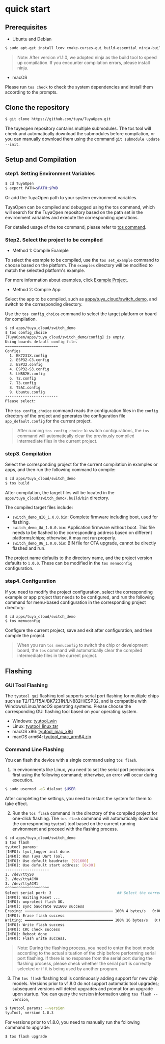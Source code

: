 # quick start

## Prerequisites
- Ubuntu and Debian

```sh
$ sudo apt-get install lcov cmake-curses-gui build-essential ninja-build wget git python3 python3-pip python3-venv libc6-i386 libsystemd-dev
```

> Note: After version v1.1.0, we adopted ninja as the build tool to speed up compilation. If you encounter compilation errors, please install ninja.

- macOS

Please run `tos check` to check the system dependencies and install them according to the prompts.

## Clone the repository

```sh
$ git clone https://github.com/tuya/TuyaOpen.git
```
The tuyeopen repository contains multiple submodules. The tos tool will check and automatically download the submodules before compilation, or you can manually download them using the command `git submodule update --init`.

## Setup and Compilation

### step1. Setting Environment Variables
```sh
$ cd TuyaOpen
$ export PATH=$PATH:$PWD
```
Or add the TuyaOpen path to your system environment variables.

TuyaOpen can be compiled and debugged using the tos command, which will search for the TuyaOpen repository based on the path set in the environment variables and execute the corresponding operations.

For detailed usage of the tos command, please refer to [tos command](./docs/en/tos_guide.md).

### Step2. Select the project to be compiled

- Method 1: Compile Example

To select the example to be compiled, use the `tos set_example` command to choose based on the platform. The `examples` directory will be modified to match the selected platform's example.

For more information about examples, click [Example Project](#example).

- Method 2: Compile App

Select the app to be compiled, such as [apps/tuya_cloud/switch_demo](https://github.com/tuya/TuyaOpen/tree/master/apps/tuya_cloud/switch_demo), and switch to the corresponding directory.

Use the `tos config_choice` command to select the target platform or board for compilation.

```sh
$ cd apps/tuya_cloud/switch_demo
$ tos config_choice
[TuyaOpen/apps/tuya_cloud/switch_demo/config] is empty.
Using boards default config file.
========================
Configs
  1. BK7231X.config
  2. ESP32-C3.config
  3. ESP32.config
  4. ESP32-S3.config
  5. LN882H.config
  6. T2.config
  7. T3.config
  8. T5AI.config
  9. Ubuntu.config
------------------------
Please select: 
```

The `tos config_choice` command reads the configuration files in the `config` directory of the project and generates the configuration file `app_default.config` for the current project.

> After running `tos config_choice` to switch configurations, the `tos` command will automatically clear the previously compiled intermediate files in the current project.

### step3. Compilation
Select the corresponding project for the current compilation in examples or apps, and then run the following command to compile:
```sh
$ cd apps/tuya_cloud/switch_demo
$ tos build
```
After compilation, the target files will be located in the `apps/tuya_cloud/switch_demo/.build/bin` directory.

The compiled target files include:
- `switch_demo_QIO_1.0.0.bin`: Complete firmware including boot, used for flashing.
- `switch_demo_UA_1.0.0.bin`: Application firmware without boot. This file needs to be flashed to the corresponding address based on different platforms/chips; otherwise, it may not run properly.
- `switch_demo_UG_1.0.0.bin`: BIN file for OTA upgrade, cannot be directly flashed and run.

The project name defaults to the directory name, and the project version defaults to `1.0.0`. These can be modified in the `tos menuconfig` configuration.

### step4. Configuration 
If you need to modify the project configuration, select the corresponding example or app project that needs to be configured, and run the following command for menu-based configuration in the corresponding project directory:

```sh
$ cd apps/tuya_cloud/switch_demo
$ tos menuconfig
```

Configure the current project, save and exit after configuration, and then compile the project.

> When you run `tos menuconfig` to switch the chip or development board, the `tos` command will automatically clear the compiled intermediate files in the current project.

## Flashing

### GUI Tool Flashing
The `tyutool gui` flashing tool supports serial port flashing for multiple chips such as T2/T3/T5AI/BK7231N/LN882H/ESP32, and is compatible with Windows/Linux/macOS operating systems. Please choose the corresponding GUI flashing tool based on your operating system.
- Windows: [tyutool_win](https://images.tuyacn.com/smart/embed/package/vscode/data/ide_serial/win_tyutool_gui.zip)
- Linux: [tyutool_linux.tar](https://images.tuyacn.com/smart/embed/package/vscode/data/ide_serial/tyutool_gui.tar.gz)
- macOS x86: [tyutool_mac_x86](https://images.tuyacn.com/smart/embed/package/vscode/data/ide_serial/darwin_x86_tyutool_gui.tar.gz)
- macOS arm64: [tyutool_mac_arm64.zip](https://images.tuyacn.com/smart/embed/package/vscode/data/ide_serial/darwin_arm64_tyutool_gui.tar.gz)

### Command Line Flashing
You can flash the device with a single command using `tos flash`.

1. In environments like Linux, you need to set the serial port permissions first using the following command; otherwise, an error will occur during execution.
```sh
$ sudo usermod -aG dialout $USER
```

After completing the settings, you need to restart the system for them to take effect.

2. Run the `tos flash` command in the directory of the compiled project for one-click flashing. The `tos flash` command will automatically download the corresponding `tyutool` tool based on the current running environment and proceed with the flashing process.
```sh
$ cd apps/tuya_cloud/switch_demo
$ tos flash
tyutool params:
[INFO]: tyut_logger init done.
[INFO]: Run Tuya Uart Tool.
[INFO]: Use default baudrate: [921600]
[INFO]: Use default start address: [0x00]
--------------------
1. /dev/ttyS0
2. /dev/ttyACM0
3. /dev/ttyACM1
^^^^^^^^^^^^^^^^^^^^
Select serial port: 3                              ## Select the correct serial port
[INFO]: Waiting Reset ...
[INFO]: unprotect flash OK.
[INFO]: sync baudrate 921600 success
Erasing: ━━━━━━━━━━━━━━━━━━━━━━━━━━━━━━━━━━━━━━━━ 100% 4 bytes/s   0:00:04 / 0:00:00
[INFO]: Erase flash success
Writing: ━━━━━━━━━━━━━━━━━━━━━━━━━━━━━━━━━━━━━━━━ 100% 16 bytes/s   0:00:18 / 0:00:00
[INFO]: Write flash success
[INFO]: CRC check success
[INFO]: Reboot done
[INFO]: Flash write success.
```

> Note: During the flashing process, you need to enter the boot mode according to the actual situation of the chip before performing serial port flashing.
> If there is no response from the serial port during the flashing process, please check whether the serial port is correctly selected or if it is being used by another program.

3. The `tos flash` flashing tool is continuously adding support for new chip models. Versions prior to v1.8.0 do not support automatic tool upgrades; subsequent versions will detect upgrades and prompt for an upgrade upon startup.
You can query the version information using `tos flash --version`,
```sh
$ tyutool params: --version
tyuTool, version 1.8.3
```

For versions prior to v1.8.0, you need to manually run the following command to upgrade:

```sh
$ tos flash upgrade
```